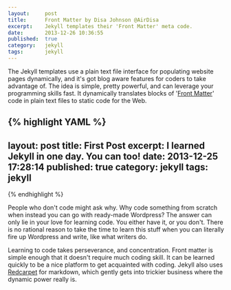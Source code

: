 ```yaml
---
layout:     post
title:      Front Matter by Disa Johnson @AirDisa
excerpt:    Jekyll templates their 'Front Matter' meta code.
date:       2013-12-26 10:36:55
published:  true
category:   jekyll
tags:       jekyll
---
```


The Jekyll templates use a plain text file interface for populating website pages dynamically, and it's got blog aware features for coders to take advantage of. The idea is simple, pretty powerful, and can leverage your programming skills fast. It dynamically translates blocks of '[Front Matter][front-matter]' code in plain text files to static code for the Web.

{% highlight YAML %}
---
layout: post
title: First Post
excerpt: I learned Jekyll in one day. You can too!
date: 2013-12-25 17:28:14
published: true
category: jekyll
tags: jekyll
---
{% endhighlight %}

People who don't code might ask why. Why code something from scratch when instead you can go with ready-made Wordpress? The answer can only lie in your love for learning code. You either have it, or you don't. There is no rational reason to take the time to learn this stuff when you can literally fire up Wordpress and write, like what writers do.

Learning to code takes perseverance, and concentration. Front matter is simple enough that it doesn't require much coding skill. It can be learned quickly to be a nice platform to get acquainted with coding. Jekyll also uses [Redcarpet][red-carpet] for markdown, which gently gets into trickier business where the dynamic power really is.

[red-carpet]: https://github.com/vmg/redcarpet
[front-matter]: http://jekyllrb.com/docs/frontmatter/

